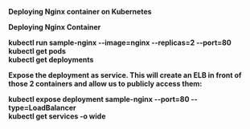 <b>Deploying Nginx container on Kubernetes<b>


<b>Deploying Nginx Container</b>

  kubectl run sample-nginx --image=nginx --replicas=2 --port=80 \
  kubectl get pods \
  kubectl get deployments
  
  
<b>Expose the deployment as service. This will create an ELB in front of those 2 containers and allow us to publicly access them:<b>

 kubectl expose deployment sample-nginx --port=80 --type=LoadBalancer \
 kubectl get services -o wide
